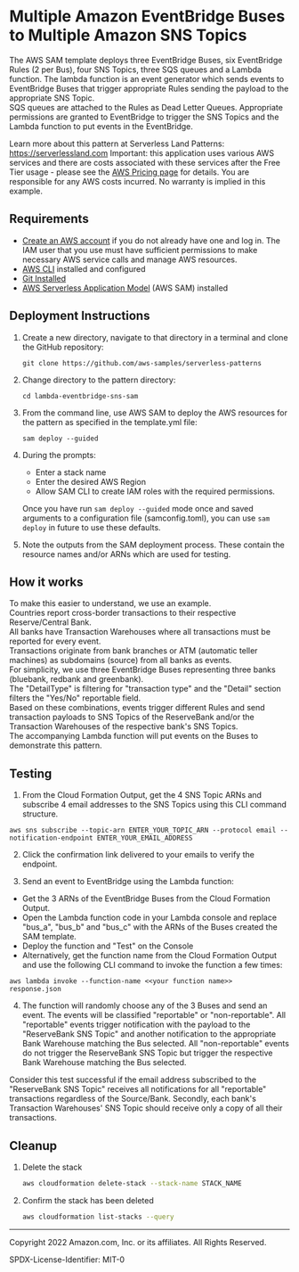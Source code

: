 # Multiple Amazon EventBridge Buses to Multiple Amazon SNS Topics
The AWS SAM template deploys three EventBridge Buses, six EventBridge Rules (2 per Bus), four SNS Topics, three SQS queues and a Lambda function. 
The lambda function is an event generator which sends events to EventBridge Buses that trigger appropriate Rules sending the payload to the appropriate SNS Topic.  
SQS queues are attached to the Rules as Dead Letter Queues. 
Appropriate permissions are granted to EventBridge to trigger the SNS Topics and the Lambda function to put events in the EventBridge.

Learn more about this pattern at Serverless Land Patterns: https://serverlessland.com
Important: this application uses various AWS services and there are costs associated with these services after the Free Tier usage - please see the [AWS Pricing page](https://aws.amazon.com/pricing/) for details. You are responsible for any AWS costs incurred. No warranty is implied in this example.

## Requirements
* [Create an AWS account](https://portal.aws.amazon.com/gp/aws/developer/registration/index.html) if you do not already have one and log in. The IAM user that you use must have sufficient permissions to make necessary AWS service calls and manage AWS resources.
* [AWS CLI](https://docs.aws.amazon.com/cli/latest/userguide/install-cliv2.html) installed and configured
* [Git Installed](https://git-scm.com/book/en/v2/Getting-Started-Installing-Git)
* [AWS Serverless Application Model](https://docs.aws.amazon.com/serverless-application-model/latest/developerguide/serverless-sam-cli-install.html) (AWS SAM) installed

## Deployment Instructions

1. Create a new directory, navigate to that directory in a terminal and clone the GitHub repository:
    ```
    git clone https://github.com/aws-samples/serverless-patterns
    ```
1. Change directory to the pattern directory:
    ```
    cd lambda-eventbridge-sns-sam
    ```
1. From the command line, use AWS SAM to deploy the AWS resources for the pattern as specified in the template.yml file:
    ```
    sam deploy --guided
    ```
1. During the prompts:
    * Enter a stack name
    * Enter the desired AWS Region
    * Allow SAM CLI to create IAM roles with the required permissions.

    Once you have run `sam deploy --guided` mode once and saved arguments to a configuration file (samconfig.toml), you can use `sam deploy` in future to use these defaults.

1. Note the outputs from the SAM deployment process. These contain the resource names and/or ARNs which are used for testing.


## How it works
To make this easier to understand, we use an example.  
Countries report cross-border transactions to their respective Reserve/Central Bank.  
All banks have Transaction Warehouses where all transactions must be reported for every event.  
Transactions originate from bank branches or ATM (automatic teller machines) as subdomains (source) from all banks as events.  
For simplicity, we use three EventBridge Buses representing three banks (bluebank, redbank and greenbank).  
The "DetailType" is filtering for "transaction type" and the "Detail" section filters the "Yes/No" reportable field.  
Based on these combinations, events trigger different Rules and send transaction payloads to SNS Topics of the ReserveBank and/or the Transaction Warehouses of 
the respective bank's SNS Topics.  
The accompanying Lambda function will put events on the Buses to demonstrate this pattern.

## Testing

1. From the Cloud Formation Output, get the 4 SNS Topic ARNs and 
subscribe 4 
email addresses to the SNS Topics using this CLI command 
structure.

`aws sns subscribe --topic-arn ENTER_YOUR_TOPIC_ARN --protocol email --notification-endpoint ENTER_YOUR_EMAIL_ADDRESS`

2. Click the confirmation link delivered to your emails to verify the endpoint.

3. Send an event to EventBridge using the Lambda function:
- Get the 3 ARNs of the EventBridge Buses from the Cloud 
Formation Output.
- Open the Lambda function code in your Lambda console and replace "bus_a", "bus_b" and "bus_c" with the ARNs of the Buses created the SAM template.
- Deploy the function and "Test" on the Console
- Alternatively, get the function name from the Cloud Formation Output and use the following CLI command to invoke the function a few times:

`aws lambda invoke --function-name <<your function name>> 
response.json`

4. The function will randomly choose any of the 3 Buses and send an event.  The events will be classified "reportable" or "non-reportable".  All "reportable" events trigger notification with the payload to the "ReserveBank SNS Topic" and another notification to the appropriate Bank Warehouse matching the Bus selected.  All "non-reportable" events do not trigger the ReserveBank SNS Topic but trigger the respective Bank Warehouse matching the Bus selected.

Consider this test successful if the email address subscribed to the "ReserveBank SNS Topic" receives all notifications for all "reportable" transactions regardless of the Source/Bank.  Secondly, each bank's Transaction Warehouses' SNS Topic should receive only a copy of all their transactions.

## Cleanup

1. Delete the stack
    ```bash
    aws cloudformation delete-stack --stack-name STACK_NAME
    ```
1. Confirm the stack has been deleted
    ```bash
    aws cloudformation list-stacks --query
    ```
----
Copyright 2022 Amazon.com, Inc. or its affiliates. All Rights Reserved.

SPDX-License-Identifier: MIT-0
